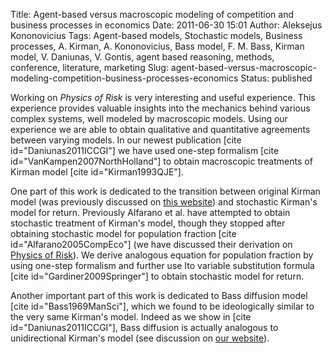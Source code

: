 Title: Agent-based versus macroscopic modeling of competition and business processes in economics
Date: 2011-06-30 15:01
Author: Aleksejus Kononovicius
Tags: Agent-based models, Stochastic models, Business processes, A. Kirman, A. Kononovicius, Bass model, F. M. Bass, Kirman model, V. Daniunas, V. Gontis, agent based reasoning, methods, conference, literature, marketing
Slug: agent-based-versus-macroscopic-modeling-competition-business-processes-economics
Status: published

Working on *Physics of Risk* is very interesting and
useful experience. This experience provides valuable insights into the
mechanics behind various complex systems, well modeled by macroscopic
models. Using our experience we are able to obtain qualitative and
quantitative agreements between varying models. In our newest
publication \[cite id="Daniunas2011ICCGI"\] we have used one-step
formalism \[cite id="VanKampen2007NorthHolland"\] to obtain macroscopic
treatments of Kirman model \[cite id="Kirman1993QJE"\].

<!--more-->

One part of this work is dedicated to the transition between original
Kirman model (was previously discussed on [this
website](/kirman-ants "Kirman's ant colony model on Physics of Risk"))
and stochastic Kirman's model for return. Previously Alfarano et al.
have attempted to obtain stochastic treatment of Kirman's model, though
they stopped after obtaining stochastic model for population fraction
\[cite id="Alfarano2005CompEco"\] (we have discussed their derivation on
[Physics of
Risk](/stochastic-ant-colony-model "Stochastic ant colony model on Physics of Risk")).
We derive analogous equation for population fraction by using one-step
formalism and further use Ito variable substitution formula \[cite
id="Gardiner2009Springer"\] to obtain stochastic model for return.

Another important part of this work is dedicated to Bass diffusion model
\[cite id="Bass1969ManSci"\], which we found to be ideologically similar to
the very same Kirman's model. Indeed as we show in \[cite
id="Daniunas2011ICCGI"\], Bass diffusion is actually analogous to
unidirectional Kirman's model (see discussion on [our
website](/unidirectional-kirman-model "Unidirectional Kirman model on Physics of Risk")).
